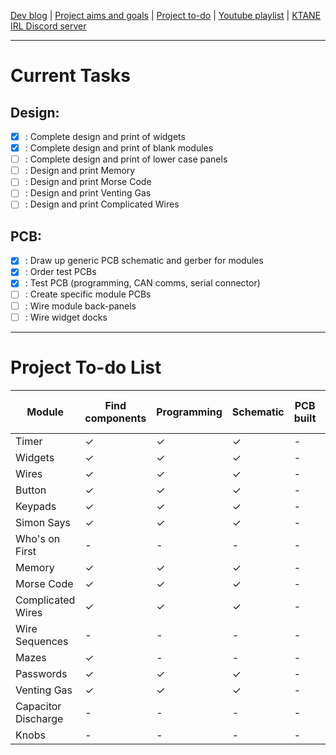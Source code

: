 [Dev blog](devblog.md) | [Project aims and goals](goals.md) | [Project to-do](todo.md) | [Youtube playlist](https://www.youtube.com/playlist?list=PLJqFvAhkcSkkks42zClG5WlvO1khFZCKK) | [KTANE IRL Discord server](https://discord.com/channels/711013430575890432)

---

# Current Tasks

## Design:
- [X] : Complete design and print of widgets
- [X] : Complete design and print of blank modules
- [ ] : Complete design and print of lower case panels
- [ ] : Design and print Memory
- [ ] : Design and print Morse Code
- [ ] : Design and print Venting Gas
- [ ] : Design and print Complicated Wires

## PCB:
- [X] : Draw up generic PCB schematic and gerber for modules
- [X] : Order test PCBs
- [X] : Test PCB (programming, CAN comms, serial connector)
- [ ] : Create specific module PCBs
- [ ] : Wire module back-panels
- [ ] : Wire widget docks

---

# Project To-do List

Module | Find components | Programming | Schematic | PCB built | Physical design | Print and build
--- | --- | --- | --- | --- | --- | ---
Timer | ✓ | ✓ | ✓ | - | ✓ | ✓
Widgets | ✓ | ✓ | ✓ | - | ✓ | ✓
Wires | ✓ | ✓ | ✓ | - | ✓ | ✓
Button | ✓ | ✓ | ✓ | - | ✓ | ✓
Keypads | ✓ | ✓ | ✓ | - | ✓ | ✓
Simon Says | ✓ | ✓ | ✓ | - | ✓ | ✓
Who's on First | - | - | - | - | - | -
Memory | ✓ | ✓ | ✓ | - | ✓ | ✓
Morse Code | ✓ | ✓ | ✓ | - | - | -
Complicated Wires | ✓ | ✓ | ✓ | - | - | -
Wire Sequences | - | - | - | - | - | -
Mazes | ✓ | - | - | - | - | -
Passwords | ✓ | ✓ | ✓ | - | ✓ | ✓
Venting Gas | ✓ | ✓ | ✓ | - | - | -
Capacitor Discharge | - | - | - | - | - | -
Knobs | - | - | - | - | - | -
